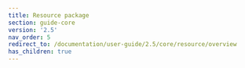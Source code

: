 ```yaml
---
title: Resource package
section: guide-core
version: '2.5'
nav_order: 5
redirect_to: /documentation/user-guide/2.5/core/resource/overview
has_children: true
---
```

